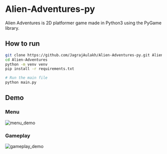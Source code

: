 # Alien-Adventures-py

Alien Adventures is 2D platformer game made in Python3 using the PyGame library.

## How to run

```bash
git clone https://github.com/JagrajAulakh/Alien-Adventures-py.git Alien-Adventures
cd Alien-Adventures
python -m venv venv
pip install -r requirements.txt

# Run the main file
python main.py
```

## Demo

### Menu
![menu_demo](./gif/menu.gif)

### Gameplay
![gameplay_demo](./gif/gameplay.gif)
